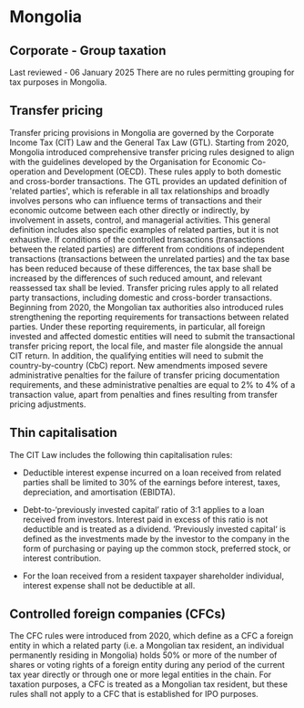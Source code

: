# Mongolia
## Corporate - Group taxation
Last reviewed - 06 January 2025
There are no rules permitting grouping for tax purposes in Mongolia.
## Transfer pricing
Transfer pricing provisions in Mongolia are governed by the Corporate Income Tax (CIT) Law and the General Tax Law (GTL). Starting from 2020, Mongolia introduced comprehensive transfer pricing rules designed to align with the guidelines developed by the Organisation for Economic Co-operation and Development (OECD). These rules apply to both domestic and cross-border transactions.
The GTL provides an updated definition of 'related parties', which is referable in all tax relationships and broadly involves persons who can influence terms of transactions and their economic outcome between each other directly or indirectly, by involvement in assets, control, and managerial activities. This general definition includes also specific examples of related parties, but it is not exhaustive.
If conditions of the controlled transactions (transactions between the related parties) are different from conditions of independent transactions (transactions between the unrelated parties) and the tax base has been reduced because of these differences, the tax base shall be increased by the differences of such reduced amount, and relevant reassessed tax shall be levied. Transfer pricing rules apply to all related party transactions, including domestic and cross-border transactions.
Beginning from 2020, the Mongolian tax authorities also introduced rules strengthening the reporting requirements for transactions between related parties. Under these reporting requirements, in particular, all foreign invested and affected domestic entities will need to submit the transactional transfer pricing report, the local file, and master file alongside the annual CIT return. In addition, the qualifying entities will need to submit the country-by-country (CbC) report.
New amendments imposed severe administrative penalties for the failure of transfer pricing documentation requirements, and these administrative penalties are equal to 2% to 4% of a transaction value, apart from penalties and fines resulting from transfer pricing adjustments.
## Thin capitalisation
The CIT Law includes the following thin capitalisation rules:
  * Deductible interest expense incurred on a loan received from related parties shall be limited to 30% of the earnings before interest, taxes, depreciation, and amortisation (EBIDTA).
  * Debt-to-‘previously invested capital’ ratio of 3:1 applies to a loan received from investors. Interest paid in excess of this ratio is not deductible and is treated as a dividend. ’Previously invested capital‘ is defined as the investments made by the investor to the company in the form of purchasing or paying up the common stock, preferred stock, or interest contribution.


  * For the loan received from a resident taxpayer shareholder individual, interest expense shall not be deductible at all.


## Controlled foreign companies (CFCs)
The CFC rules were introduced from 2020, which define as a CFC a foreign entity in which a related party (i.e. a Mongolian tax resident, an individual permanently residing in Mongolia) holds 50% or more of the number of shares or voting rights of a foreign entity during any period of the current tax year directly or through one or more legal entities in the chain.
For taxation purposes, a CFC is treated as a Mongolian tax resident, but these rules shall not apply to a CFC that is established for IPO purposes.
